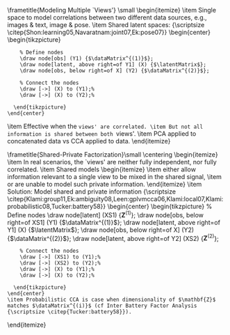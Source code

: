 <!--frame failure start-->
\frametitle{Modeling Multiple `Views'} \small
  \begin{itemize}
  \item Single space to model correlations between two different data sources, e.g., images \& text, image \& pose.
  \item Shared latent spaces: {\scriptsize \citep{Shon:learning05,Navaratnam:joint07,Ek:pose07}}
    \begin{center}
      \begin{tikzpicture}
        
        % Define nodes
        \draw node[obs] (Y1) {$\dataMatrix^{(1)}$};
        \draw node[latent, above right=of Y1] (X) {$\latentMatrix$};
        \draw node[obs, below right=of X] (Y2) {$\dataMatrix^{(2)}$};
        
        % Connect the nodes
        \draw [->] (X) to (Y1);%
        \draw [->] (X) to (Y2);%
        
      \end{tikzpicture}
    \end{center}
  \item Effective when the `views' are correlated.
  \item But not all information is shared between both `views'.
  \item PCA applied to concatenated data vs CCA applied to data.
  \end{itemize}

<!--frame failure end-->
<!--frame failure start-->
\frametitle{Shared-Private Factorization}\small
  \centering
  \begin{itemize}
  \item In real scenarios, the `views' are neither fully independent, nor fully correlated.
  \item Shared models 
    \begin{itemize}
    \item either allow information relevant to a single view to be mixed in the shared signal,
    \item or are unable to model such private information.
    \end{itemize}
  \item Solution: Model shared and private information {\scriptsize \citep{Klami:group11,Ek:ambiguity08,Leen:gplvmcca06,Klami:local07,Klami:probabilistic08,Tucker:battery58}}
    \begin{center}
      \begin{tikzpicture}
        % Define nodes
        \draw node[latent] (XS1) {$\mathbf{Z}^{(1)}$};
        \draw node[obs, below right=of XS1] (Y1) {$\dataMatrix^{(1)}$};
        \draw node[latent, above right=of Y1] (X) {$\latentMatrix$};
        \draw node[obs, below right=of X] (Y2) {$\dataMatrix^{(2)}$};
        \draw node[latent, above right=of Y2] (XS2) {$\mathbf{Z}^{(2)}$};
        
        % Connect the nodes
        \draw [->] (XS1) to (Y1);%
        \draw [->] (XS2) to (Y2);%
        \draw [->] (X) to (Y1);%
        \draw [->] (X) to (Y2);%
        
      \end{tikzpicture}
    \end{center}
    \item Probabilistic CCA is case when dimensionality of $\mathbf{Z}$ matches $\dataMatrix^{(i)}$ (cf Inter Battery Factor Analysis {\scriptsize \citep{Tucker:battery58}}).
  \end{itemize}

<!--frame failure end-->

